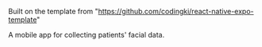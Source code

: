 Built on the template from "https://github.com/codingki/react-native-expo-template"

A mobile app for collecting patients' facial data.
